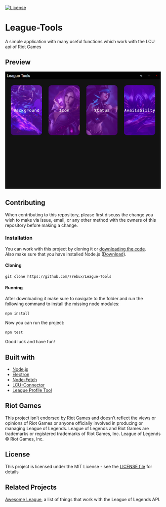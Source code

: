 [![License](https://img.shields.io/crates/l/fontdue.svg)](/LICENSE)

# League-Tools

A simple application with many useful functions which work with the LCU api of Riot Games

## Preview

![Screenshot](/preview/screenshot.png?raw=true)

## Contributing

When contributing to this repository, please first discuss the change you wish to make via issue, email, or any other method with the owners of this repository before making a change.

### Installation

You can work with this project by cloning it or [downloading the code](https://github.com/7rebux/League-Tools/archive/main.zip).  
Also make sure that you have installed Node.js ([Download](https://www.npmjs.com/get-npm)).

#### Cloning

```batch
git clone https://github.com/7rebux/League-Tools
```

#### Running

After downloading it make sure to navigate to the folder and run the following command to install the missing node modules:

```batch
npm install
```

Now you can run the project:

```batch
npm test
```

Good luck and have fun!

## Built with

- [Node.js](https://github.com/nodejs/node)
- [Electron](https://github.com/electron/electron)
- [Node-Fetch](https://github.com/node-fetch/node-fetch)
- [LCU-Connector](https://github.com/Pupix/lcu-connector)
- [League Profile Tool](https://github.com/MManoah/league-profile-tool)

## Riot Games

This project isn’t endorsed by Riot Games and doesn’t reflect the views or opinions of Riot Games or anyone officially involved in producing or managing League of Legends. League of Legends and Riot Games are trademarks or registered trademarks of Riot Games, Inc. League of Legends © Riot Games, Inc.

## License

This project is licensed under the MIT License - see the [LICENSE file](/LICENSE) for details

## Related Projects

[Awesome League](https://github.com/CommunityDragon/awesome-league), a list of things that work with the League of Legends API.
